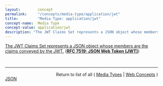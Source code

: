 ```yaml
---
layout:        concept
permalink:     "/concepts/media-type/application/jwt"
title:         "Media Type: application/jwt"
concept-name:  Media Type
concept-value: application/jwt
description: "The JWT Claims Set represents a JSON object whose members are the claims conveyed by the JWT."
---
```


[The JWT Claims Set represents a JSON object whose members are the claims conveyed by the JWT.](https://datatracker.ietf.org/doc/html/rfc7519#section-4 "Read documentation for Media Type &#34;application/jwt&#34;") (**[RFC 7519: JSON Web Token (JWT)](/specs/IETF/RFC/7519 "JSON Web Token (JWT) is a compact, URL-safe means of representing claims to be transferred between two parties. The claims in a JWT are encoded as a JSON object that is used as the payload of a JSON Web Signature (JWS) structure or as the plaintext of a JSON Web Encryption (JWE) structure, enabling the claims to be digitally signed or integrity protected with a Message Authentication Code (MAC) and/or encrypted.")**)

<br/>
<hr/>

<p style="float : left"><a href="./application/jwt.json" title="JSON representing this particular Web Concept value">JSON</a></p>
<p style="text-align: right">Return to list of all ( <a href="../media-type/">Media Types</a> | <a href="../">Web Concepts</a> )</p>

